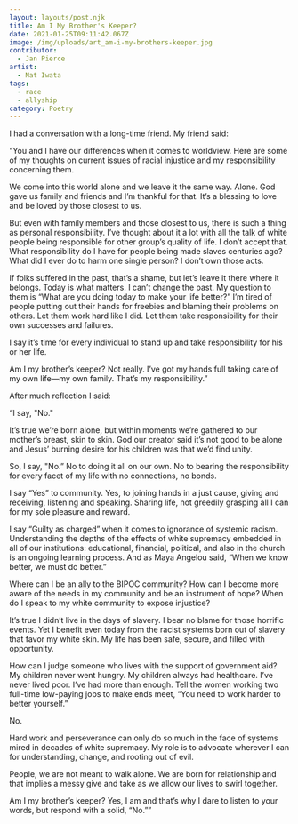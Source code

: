 ```yaml
---
layout: layouts/post.njk
title: Am I My Brother's Keeper?
date: 2021-01-25T09:11:42.067Z
image: /img/uploads/art_am-i-my-brothers-keeper.jpg
contributor:
  - Jan Pierce
artist:
  - Nat Iwata
tags:
  - race
  - allyship
category: Poetry
---
```

I had a conversation with a long-time friend. My friend said:

“You and I have our differences when it comes to worldview. Here are some of my thoughts on current issues of racial injustice and my responsibility concerning them.

We come into this world alone and we leave it the same way. Alone. God gave us family and friends and I’m thankful for that. It’s a blessing to love and be loved by those closest to us.

But even with family members and those closest to us, there is such a thing as personal responsibility. I’ve thought about it a lot with all the talk of white people being responsible for other group’s quality of life. I don’t accept that. What responsibility do I have for people being made slaves centuries ago? What did I ever do to harm one single person? I don’t own those acts.

If folks suffered in the past, that’s a shame, but let’s leave it there where it belongs. Today is what matters. I can’t change the past. My question to them is “What are you doing today to make your life better?” I’m tired of people putting out their hands for freebies and blaming their problems on others. Let them work hard like I did. Let them take responsibility for their own successes and failures.

I say it’s time for every individual to stand up and take responsibility for his or her life.

Am I my brother’s keeper? Not really. I’ve got my hands full taking care of my own life—my own family. That’s my responsibility.”



After much reflection I said:

“I say, "No." 

It’s true we’re born alone, but within moments we’re gathered to our mother’s breast, skin to skin. God our creator said it’s not good to be alone and Jesus’ burning desire for his children was that we’d find unity. 

So, I say, "No.” No to doing it all on our own. No to bearing the responsibility for every facet of my life with no connections, no bonds.

I say “Yes” to community. Yes, to joining hands in a just cause, giving and receiving, listening and speaking. Sharing life, not greedily grasping all I can for my sole pleasure and reward.

I say “Guilty as charged” when it comes to ignorance of systemic racism. Understanding the depths of the effects of white supremacy embedded in all of our institutions: educational, financial, political, and also in the church is an ongoing learning process. And as Maya Angelou said, “When we know better, we must do better.”

Where can I be an ally to the BIPOC community? How can I become more aware of the needs in my community and be an instrument of hope? When do I speak to my white community to expose injustice?

It’s true I didn’t live in the days of slavery. I bear no blame for those horrific events. Yet I benefit even today from the racist systems born out of slavery that favor my white skin. My life has been safe, secure, and filled with opportunity. 

How can I judge someone who lives with the support of government aid? My children never went hungry. My children always had healthcare. I’ve never lived poor.  I’ve had more than enough. Tell the women working two full-time low-paying jobs to make ends meet, “You need to work harder to better yourself.” 

No.

Hard work and perseverance can only do so much in the face of systems mired in decades of white supremacy. My role is to advocate wherever I can for understanding, change, and rooting out of evil.

People, we are not meant to walk alone. We are born for relationship and that implies a messy give and take as we allow our lives to swirl together. 

Am I my brother’s keeper? Yes, I am and that’s why I dare to listen to your words, but respond with a solid, “No.””